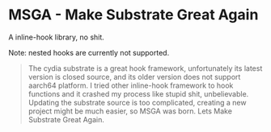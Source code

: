 <!--
 Copyright (c) 2022 System233
 
 This software is released under the MIT License.
 https://opensource.org/licenses/MIT
-->

# MSGA - Make Substrate Great Again

A inline-hook library, no shit.

Note: nested hooks are currently not supported.

> The cydia substrate is a great hook framework, unfortunately its latest version is closed source, and its older version does not support aarch64 platform.
> I tried other inline-hook framework to hook functions and it crashed my process like stupid shit, unbelievable.
> Updating the substrate source is too complicated, creating a new project might be much easier, so MSGA was born.
> Lets Make Substrate Great Again.


